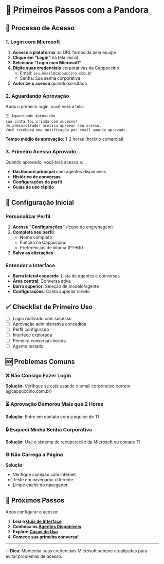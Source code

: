 # 🚀 Primeiros Passos com a Pandora

## 🔐 Processo de Acesso

### 1. Login com Microsoft

1. **Acesse a plataforma** na URL fornecida pela equipe
2. **Clique em "Login"** na tela inicial
3. **Selecione "Login com Microsoft"**
4. **Digite suas credenciais** corporativas da Cappuccino
   - Email: `seu.email@cappuccino.com.br`
   - Senha: Sua senha corporativa
5. **Autorize o acesso** quando solicitado

### 2. Aguardando Aprovação

Após o primeiro login, você verá a tela:

```
🕒 Aguardando Aprovação
Sua conta foi criada com sucesso!
Um administrador precisa aprovar seu acesso.
Você receberá uma notificação por email quando aprovado.
```

**Tempo médio de aprovação**: 1-2 horas (horário comercial)

### 3. Primeiro Acesso Aprovado

Quando aprovado, você terá acesso a:

- **Dashboard principal** com agentes disponíveis
- **Histórico de conversas**
- **Configurações de perfil**
- **Guias de uso rápido**

## 🎯 Configuração Inicial

### Personalizar Perfil

1. **Acesse "Configurações"** (ícone de engrenagem)
2. **Complete seu perfil**:
   - Nome completo
   - Função na Cappuccino
   - Preferências de idioma (PT-BR)
3. **Salve as alterações**

### Entender a Interface

- **Barra lateral esquerda**: Lista de agentes e conversas
- **Área central**: Conversa ativa
- **Barra superior**: Seleção de modelo/agente
- **Configurações**: Canto superior direito

## ✅ Checklist de Primeiro Uso

- [ ] Login realizado com sucesso
- [ ] Aprovação administrativa concedida
- [ ] Perfil configurado
- [ ] Interface explorada
- [ ] Primeira conversa iniciada
- [ ] Agente testado

## 🆘 Problemas Comuns

### ❌ Não Consigo Fazer Login
**Solução**: Verifique se está usando o email corporativo correto (@cappuccino.com.br)

### ⏳ Aprovação Demorou Mais que 2 Horas
**Solução**: Entre em contato com a equipe de TI

### 🔒 Esqueci Minha Senha Corporativa
**Solução**: Use o sistema de recuperação da Microsoft ou contate TI

### 🌐 Não Carrega a Página
**Solução**: 
- Verifique conexão com internet
- Teste em navegador diferente
- Limpe cache do navegador

## 📱 Próximos Passos

Após configurar o acesso:

1. **Leia o [Guia de Interface](./02-interface-basica.md)**
2. **Conheça os [Agentes Disponíveis](./03-agentes-disponiveis.md)**
3. **Explore [Casos de Uso](./04-casos-de-uso.md)**
4. **Comece sua primeira conversa!**

---

💡 **Dica**: Mantenha suas credenciais Microsoft sempre atualizadas para evitar problemas de acesso. 